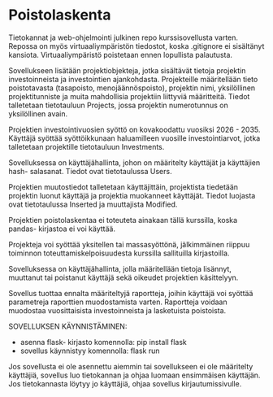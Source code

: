 # Poistolaskenta
Tietokannat ja web-ohjelmointi julkinen repo kurssisovellusta varten. Repossa on myös virtuaaliympäristön tiedostot, koska .gitignore ei sisältänyt kansiota. Virtuaaliympäristö poistetaan ennen lopullista palautusta.

Sovellukseen lisätään projektiobjekteja, jotka sisältävät tietoja projektin investoinneista ja investointien ajankohdasta. Projekteille määritellään tieto poistotavasta (tasapoisto, menojäännöspoisto), projektin nimi, yksilöllinen projektitunniste ja muita mahdollisia projektiin liittyviä määritteitä. Tiedot talletetaan tietotauluun Projects, jossa projektin numerotunnus on yksilöllinen avain.

Projektien investointivuosien syöttö on kovakoodattu vuosiksi 2026 - 2035. Käyttäjä syöttää syöttöikkunaan haluamilleen vuosille investointiarvot, jotka talletetaan projektille tietotauluun Investments.

Sovelluksessa on käyttäjähallinta, johon on määritelty käyttäjät ja käyttäjien hash- salasanat. Tiedot ovat tietotaulussa Users.

Projektien muutostiedot talletetaan käyttäjittäin, projektista tiedetään projektin luonut käyttäjä ja projektia muokanneet käyttäjät. Tiedot luojasta ovat tietotaulussa Inserted ja muuttajista Modified.

Projektien poistolaskentaa ei toteuteta ainakaan tällä kurssilla, koska pandas- kirjastoa ei voi käyttää.

Projekteja voi syöttää yksitellen tai massasyöttönä, jälkimmäinen riippuu toiminnon toteuttamiskelpoisuudesta kurssilla sallituilla kirjastoilla.

Sovelluksessa on käyttäjähallinta, jolla määritellään tietoja lisännyt, muuttanut tai poistanut käyttäjä sekä oikeudet projektien käsittelyyn.

Sovellus tuottaa ennalta määriteltyjä raportteja, joihin käyttäjä voi syöttää parametreja raporttien muodostamista varten. Raportteja voidaan muodostaa vuosittaisista investoinneista ja lasketuista poistoista.


SOVELLUKSEN KÄYNNISTÄMINEN:

- asenna flask- kirjasto komennolla: pip install flask
- sovellus käynnistyy komennolla: flask run

Jos sovellusta ei ole asennettu aiemmin tai sovellukseen ei ole määritelty käyttäjiä, sovellus luo tietokannan ja ohjaa luomaan ensimmäisen käyttäjän. Jos tietokannasta löytyy jo käyttäjiä, ohjaa sovellus kirjautumissivulle.